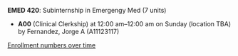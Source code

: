 **EMED 420**: Subinternship in Emergengy Med (7 units)

- **A00** (Clinical Clerkship) at 12:00 am–12:00 am on Sunday (location TBA) by Fernandez, Jorge A (A11123117)

[Enrollment numbers over time](./EMED420.tsv)
